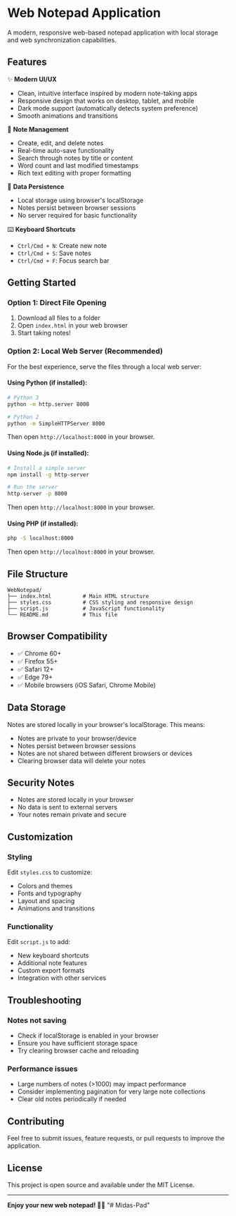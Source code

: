 # Web Notepad Application

A modern, responsive web-based notepad application with local storage and web synchronization capabilities.

## Features

✨ **Modern UI/UX**
- Clean, intuitive interface inspired by modern note-taking apps
- Responsive design that works on desktop, tablet, and mobile
- Dark mode support (automatically detects system preference)
- Smooth animations and transitions

📝 **Note Management**
- Create, edit, and delete notes
- Real-time auto-save functionality
- Search through notes by title or content
- Word count and last modified timestamps
- Rich text editing with proper formatting

💾 **Data Persistence**
- Local storage using browser's localStorage
- Notes persist between browser sessions
- No server required for basic functionality



⌨️ **Keyboard Shortcuts**
- `Ctrl/Cmd + N`: Create new note
- `Ctrl/Cmd + S`: Save notes
- `Ctrl/Cmd + F`: Focus search bar

## Getting Started

### Option 1: Direct File Opening
1. Download all files to a folder
2. Open `index.html` in your web browser
3. Start taking notes!

### Option 2: Local Web Server (Recommended)
For the best experience, serve the files through a local web server:

#### Using Python (if installed):
```bash
# Python 3
python -m http.server 8000

# Python 2
python -m SimpleHTTPServer 8000
```
Then open `http://localhost:8000` in your browser.

#### Using Node.js (if installed):
```bash
# Install a simple server
npm install -g http-server

# Run the server
http-server -p 8000
```
Then open `http://localhost:8000` in your browser.

#### Using PHP (if installed):
```bash
php -S localhost:8000
```
Then open `http://localhost:8000` in your browser.

## File Structure

```
WebNotepad/
├── index.html          # Main HTML structure
├── styles.css          # CSS styling and responsive design
├── script.js           # JavaScript functionality
└── README.md           # This file
```



## Browser Compatibility

- ✅ Chrome 60+
- ✅ Firefox 55+
- ✅ Safari 12+
- ✅ Edge 79+
- ✅ Mobile browsers (iOS Safari, Chrome Mobile)

## Data Storage

Notes are stored locally in your browser's localStorage. This means:
- Notes are private to your browser/device
- Notes persist between browser sessions
- Notes are not shared between different browsers or devices
- Clearing browser data will delete your notes

## Security Notes

- Notes are stored locally in your browser
- No data is sent to external servers
- Your notes remain private and secure

## Customization

### Styling
Edit `styles.css` to customize:
- Colors and themes
- Fonts and typography
- Layout and spacing
- Animations and transitions

### Functionality
Edit `script.js` to add:
- New keyboard shortcuts
- Additional note features
- Custom export formats
- Integration with other services

## Troubleshooting

### Notes not saving
- Check if localStorage is enabled in your browser
- Ensure you have sufficient storage space
- Try clearing browser cache and reloading



### Performance issues
- Large numbers of notes (>1000) may impact performance
- Consider implementing pagination for very large note collections
- Clear old notes periodically if needed

## Contributing

Feel free to submit issues, feature requests, or pull requests to improve the application.

## License

This project is open source and available under the MIT License.

---

**Enjoy your new web notepad! 📝✨**
"# Midas-Pad" 
